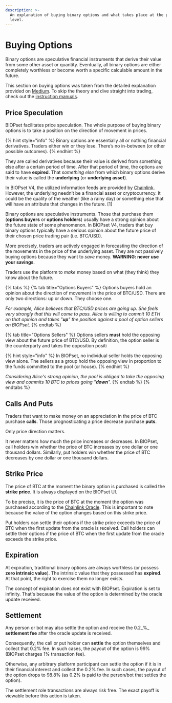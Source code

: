 ```yaml
---
description: >-
  An explanation of buying binary options and what takes place at the protocol
  level.
---
```


# Buying Options

Binary options are speculative financial instruments that derive their value from some other asset or quantity. Eventually, all binary options are either completely worthless or become worth a specific calculable amount in the future.

This section on buying options was taken from the detailed explanation provided on [Medium](https://munair.medium.com/what-are-binary-options-e18fcf59dd01). To skip the theory and dive straight into trading, check out the [instruction manuals](https://munair.gitbook.io/biopset/practice/guides).

## Price Speculation

BIOPset facilitates price speculation. The whole purpose of buying binary options is to take a position on the direction of movement in prices.

{% hint style="info" %}
Binary options are essentially all or nothing financial derivatives. Traders either win or they lose. There’s no in-between \(or other possible outcomes\).
{% endhint %}

They are called derivatives because their value is derived from something else after a certain period of time. After that period of time, the options are said to have **expired**. That _something else_ from which binary options derive their value is called the **underlying** \(or **underlying asset**\).

In BIOPset V4, the utilized information feeds are provided by [Chainlink](https://docs.chain.link/docs/reference-contracts). However, the underlying needn’t be a financial asset or cryptocurrency. It could be the quality of the weather \(like a rainy day\) or something else that will have an attribute that changes in the future. \[1\]

Binary options are speculative instruments. Those that purchase them \(**options buyers** or **options holders**\) usually have a strong opinion about the future state of some phenomenon. In BIOPset V4, traders that buy binary options typically have a serious opinion about the future price of their chosen price trading pair \(i.e. BTC/USD\).

More precisely, traders are actively engaged in forecasting the direction of the movements in the price of the underlying asset. They are not passively buying options because they want to _save_ money. **WARNING: never use your savings**.

Traders use the platform to _make_ money based on what \(they think\) they know about the future.

{% tabs %}
{% tab title="Options Buyers" %}
Options buyers hold an opinion about the direction of movement in the price of BTC/USD. There are only two directions: up or down. They choose one.

_For example, Alice believes that BTC/USD prices are going up. She feels very strongly that this will come to pass. Alice is willing to commit 10 ETH on that opinion and takes "**up**" the position against a pool of option sellers on BIOPset._
{% endtab %}

{% tab title="Options Sellers" %}
Options sellers **must** hold the opposing view about the future price of BTC/USD. By definition, the option seller is the counterparty and takes the opposition positi

{% hint style="info" %}
In BIOPset, no individual seller holds the opposing view alone. The sellers as a group hold the opposing view in proportion to the funds committed to the pool \(or house\).
{% endhint %}

_Considering Alice's strong opinion, the pool is obliged to take the opposing view and commits 10 BTC to prices going "**down**"._
{% endtab %}
{% endtabs %}

## Calls And Puts <a id="8949"></a>

Traders that want to make money on an appreciation in the price of BTC purchase **calls**. Those prognosticating a price decrease purchase **puts**.

Only price direction matters.

It never matters how much the price increases or decreases. In BIOPset, call holders win whether the price of BTC increases by one dollar or one thousand dollars. Similarly, put holders win whether the price of BTC decreases by one dollar or one thousand dollars.

## Strike Price <a id="effd"></a>

The price of BTC at the moment the binary option is purchased is called the **strike price**. It is always displayed on the BIOPset UI.

To be precise, it is the price of BTC at the moment the option was purchased according to the [Chainlink Oracle](https://www.gemini.com/cryptopedia/what-is-chainlink-and-how-does-it-work#:~:text=Summary,when%20certain%20conditions%20are%20met.). This is important to note because the value of the option changes based on this strike price.

Put holders can settle their options if the strike price exceeds the price of BTC when the first update from the oracle is received. Call holders can settle their options if the price of BTC when the first update from the oracle exceeds the strike price.

## Expiration <a id="15d9"></a>

At expiration, traditional binary options are always worthless \(or possess **zero intrinsic value**\). The intrinsic value that they possessed has **expired**. At that point, the right to exercise them no longer exists.

The concept of expiration does not exist with BIOPset. Expiration is set to infinity. That's because the value of the option is determined by the oracle update received.

## Settlement

Any person or bot may also settle the option and receive the 0.2_%_ **settlement fee** after the oracle update is received.

Consequently, the call or put holder can **settle** the option themselves and collect that 0.2% fee. In such cases, the payout of the option is 99% \(BIOPset charges 1% transaction fee\).

Otherwise, any arbitrary platform participant can settle the option if it is in their financial interest and collect the 0.2% fee. In such cases, the payout of the option drops to 98.8% \(as 0.2% is paid to the person/bot that settles the option\).

The settlement role transactions are always risk free. The exact payoff is viewable before this action is taken.


